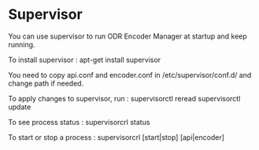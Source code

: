 # Supervisor

You can use supervisor to run ODR Encoder Manager at startup and keep running.

To install supervisor : 
  apt-get install supervisor

You need to copy api.conf and encoder.conf in /etc/supervisor/conf.d/ and change path if needed.

To apply changes to supervisor, run :
  supervisorctl reread
  supervisorctl update

To see process status :
  supervisorcrl status

To start or stop a process :
  supervisorcrl [start|stop] [api|encoder]